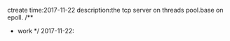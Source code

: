 ctreate time:2017-11-22
description:the tcp server on threads pool.base on epoll.
/**
 * work 
 */
2017-11-22: